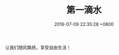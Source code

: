 ﻿---
layout: post
title:  第一滴水
date:   2016-07-09 22:35:28 +0800
categories: 生活
---
让我们随风飘扬，享受自由生活！
